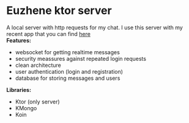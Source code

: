 # Euzhene ktor server
A local server with http requests for my chat. I use this server with my recent app that you can find <a href="https://github.com/Zhenya20062/ktorAndroidChat">here</a>
<br/>
<b>Features:</b>
- websocket for getting realtime messages
- security meassures against repeated login requests
- clean architecture
- user authentication (login and registration)
- database for storing messages and users

<b>Libraries:</b>
<ul>
  <li>Ktor (only server)</li>
    <li>KMongo</li>
    <li>Koin</li>
</ul>
